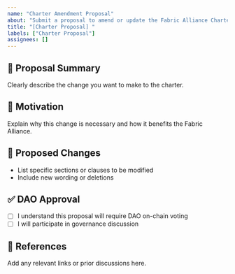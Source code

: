 ```yaml
---
name: "Charter Amendment Proposal"
about: "Submit a proposal to amend or update the Fabric Alliance Charter."
title: "[Charter Proposal] "
labels: ["Charter Proposal"]
assignees: []
---
```


## 📝 Proposal Summary
Clearly describe the change you want to make to the charter.

## 🎯 Motivation
Explain why this change is necessary and how it benefits the Fabric Alliance.

## 📄 Proposed Changes
- List specific sections or clauses to be modified
- Include new wording or deletions

## ✅ DAO Approval
- [ ] I understand this proposal will require DAO on-chain voting
- [ ] I will participate in governance discussion

## 🔗 References
Add any relevant links or prior discussions here.
